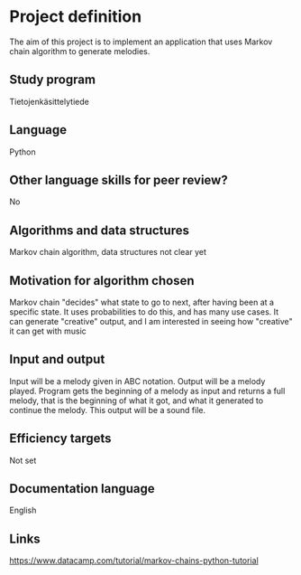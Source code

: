 # Project definition

The aim of this project is to implement an application that uses Markov chain algorithm to generate melodies.

## Study program 
Tietojenkäsittelytiede

## Language

Python

## Other language skills for peer review?

No

## Algorithms and data structures

Markov chain algorithm, data structures not clear yet

## Motivation for algorithm chosen

Markov chain "decides" what state to go to next, after having been at a specific state. It uses probabilities to do this, and has many use cases. It can generate "creative" output, and I am interested in seeing how "creative" it can get with music

## Input and output

Input will be a melody given in ABC notation. Output will be a melody played. Program gets the beginning of a melody as input and returns a full melody, that is the beginning of what it got, and what it generated to continue the melody. This output will be a sound file.

## Efficiency targets
Not set

## Documentation language
English


## Links
https://www.datacamp.com/tutorial/markov-chains-python-tutorial
